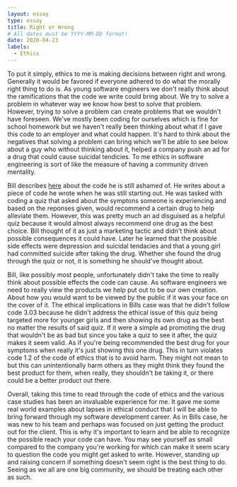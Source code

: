 ```yaml
---
layout: essay
type: essay
title: Right or Wrong
# All dates must be YYYY-MM-DD format!
date: 2020-04-23
labels:
  - Ethics
---
```


To put it simply, ethics to me is making decisions between right and wrong. Generally it would be favored if everyone adhered to do what the morally right thing to do is. As young software engineers we don't really think about the ramifications that the code we write could bring about. We try to solve a problem in whatever way we know how best to solve that problem. However, trying to solve a problem can create problems that we wouldn't have foreseen. We've mostly been coding for ourselves which is fine for school homework but we haven't really been thinking about what if I gave this code to an employer and what could happen. It's hard to think about the negatives that solving a problem can bring which we'll be able to see below about a guy who without thinking about it, helped a company push an ad for a drug that could cause suicidal tendicies. To me ethics in software engineering is sort of like the measure of having a community driven mentality. 

Bill describes [here](https://www.freecodecamp.org/news/the-code-im-still-ashamed-of-e4c021dff55e/#.tsjl7lkxy) about the code he is still ashamed of. He writes about a piece of code he wrote when he was still starting out. He was tasked with coding a quiz that asked about the symptons someone is experiencing and based on the reponses given, would recommend a certain drug to help alleviate them. However, this was pretty much an ad disguised as a helpful quiz because it would almost always recommend one drug as the best choice. Bill thought of it as just a marketing tactic and didn't think about possible consequences it could have. Later he learned that the possible side effects were depression and suicidal tendacies and that a young girl had committed suicide after taking the drug. Whether she found the drug through the quiz or not, it is something he should've thought about.

Bill, like possibly most people, unfortunately didn't take the time to really think about possible effects the code can cause. As software engineers we need to really view the products we help put out to be our own creation. About how you would want to be viewed by the public if it was your face on the cover of it. The ethical implications in Bills case was that he didn't follow code 3.03 because he didn't address the ethical issue of this quiz being targeted more for younger girls and then showing its own drug as the best no matter the results of said quiz. If it were a simple ad promoting the drug that wouldn't be as bad but since you take a quiz to see it after, the quiz makes it seem valid. As if you're being recommended the best drug for your symptoms when really it's just showing this one drug. This in turn violates code 1.2 of the code of ethics that is to avoid harm. They might not mean to but this can unintentionally harm others as they might think they found the best product for them, when really, they shouldn't be taking it, or there could be a better product out there.

Overall, taking this time to read through the code of ethics and the various case studies has been an invaluable experience for me. It gave me some real world examples about lapses in ethical conduct that I will be able to bring forward through my software development career. As in Bills case, he was new to his team and perhaps was focused on just getting the product out for the client. This is why it's important to learn and be able to recognize the possible reach your code can have. You may see yourself as small compared to the company you're working for which can make it seem scary to question the code you might get asked to write. However, standing up and raising concern if something doesn't seem right is the best thing to do. Seeing as we all are one big community, we should be treating each other as such.

